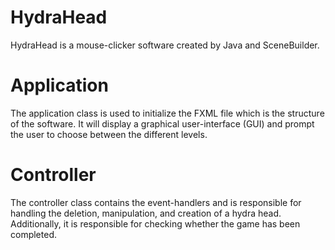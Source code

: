 # HydraHead
HydraHead is a mouse-clicker software created by Java and SceneBuilder.
# Application
The application class is used to initialize the FXML file which is the structure of the software. It will display 
a graphical user-interface (GUI) and prompt the user to choose between the different levels.
# Controller
The controller class contains the event-handlers and is responsible for handling the deletion, manipulation,
and creation of a hydra head. Additionally, it is responsible for checking whether the game has been completed.
